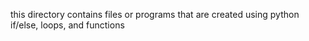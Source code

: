 this directory contains files or programs that are created using python if/else, loops, and functions
